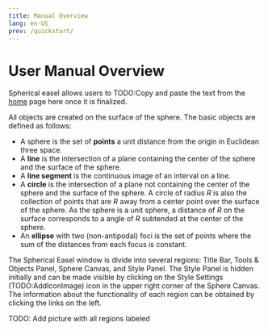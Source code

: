 ```yaml
---
title: Manual Overview
lang: en-US
prev: /quickstart/
---
```


# User Manual Overview

Spherical easel allows users to TODO:Copy and paste the text from the [home](/) page here once it is finalized.

All objects are created on the surface of the sphere. The basic objects are defined as follows:

- A sphere is the set of **points** a unit distance from the origin in Euclidean three space.
- A **line** is the intersection of a plane containing the center of the sphere and the surface of the sphere.
- A **line segment** is the continuous image of an interval on a line.
- A **circle** is the intersection of a plane not containing the center of the sphere and the surface of the sphere. A circle of radius $R$ is also the collection of points that are $R$ away from a center point over the surface of the sphere. As the sphere is a unit sphere, a distance of $R$ on the surface corresponds to a angle of $R$ subtended at the center of the sphere.
- An **ellipse** with two (non-antipodal) foci is the set of points where the sum of the distances from each focus is constant.

The Spherical Easel window is divide into several regions: Title Bar, Tools & Objects Panel, Sphere Canvas, and Style Panel. The Style Panel is hidden initially and can be made visible by clicking on the Style Settings (TODO:AddIconImage) icon in the upper right corner of the Sphere Canvas. The information about the functionality of each region can be obtained by clicking the links on the left.

TODO: Add picture with all regions labeled
